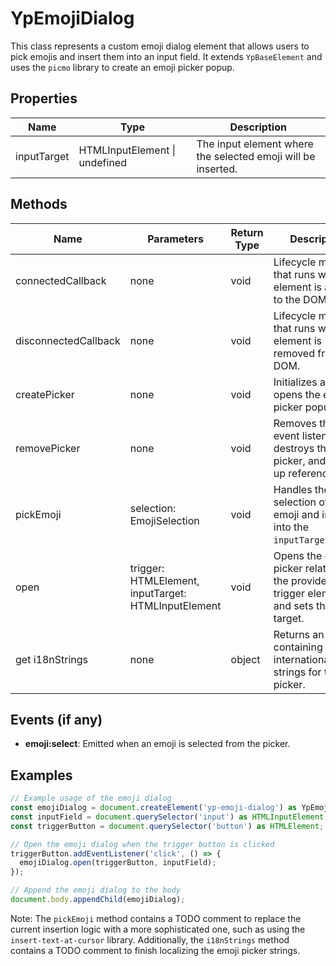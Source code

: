 # YpEmojiDialog

This class represents a custom emoji dialog element that allows users to pick emojis and insert them into an input field. It extends `YpBaseElement` and uses the `picmo` library to create an emoji picker popup.

## Properties

| Name        | Type                        | Description                                      |
|-------------|-----------------------------|--------------------------------------------------|
| inputTarget | HTMLInputElement \| undefined | The input element where the selected emoji will be inserted. |

## Methods

| Name            | Parameters                  | Return Type | Description                                                                 |
|-----------------|-----------------------------|-------------|-----------------------------------------------------------------------------|
| connectedCallback | none                        | void        | Lifecycle method that runs when the element is added to the DOM.            |
| disconnectedCallback | none                        | void        | Lifecycle method that runs when the element is removed from the DOM.         |
| createPicker    | none                        | void        | Initializes and opens the emoji picker popup.                               |
| removePicker    | none                        | void        | Removes the event listener, destroys the picker, and cleans up references.  |
| pickEmoji       | selection: EmojiSelection   | void        | Handles the selection of an emoji and inserts it into the `inputTarget`.    |
| open            | trigger: HTMLElement, inputTarget: HTMLInputElement | void        | Opens the emoji picker relative to the provided trigger element and sets the input target. |
| get i18nStrings | none                        | object      | Returns an object containing internationalization strings for the picker.   |

## Events (if any)

- **emoji:select**: Emitted when an emoji is selected from the picker.

## Examples

```typescript
// Example usage of the emoji dialog
const emojiDialog = document.createElement('yp-emoji-dialog') as YpEmojiDialog;
const inputField = document.querySelector('input') as HTMLInputElement;
const triggerButton = document.querySelector('button') as HTMLElement;

// Open the emoji dialog when the trigger button is clicked
triggerButton.addEventListener('click', () => {
  emojiDialog.open(triggerButton, inputField);
});

// Append the emoji dialog to the body
document.body.appendChild(emojiDialog);
```

Note: The `pickEmoji` method contains a TODO comment to replace the current insertion logic with a more sophisticated one, such as using the `insert-text-at-cursor` library. Additionally, the `i18nStrings` method contains a TODO comment to finish localizing the emoji picker strings.